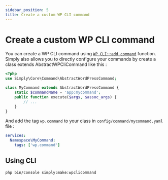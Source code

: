 ```yaml
---
sidebar_position: 5
title: Create a custom WP CLI command
---
```

# Create a custom WP CLI command
You can create a WP CLI command using [`WP_CLI::add_command`](https://make.wordpress.org/cli/handbook/commands-cookbook/#registering-a-command) function.
Simply also allows you to directly configure your commands by create a class extends AbstractWPCliCommand like this :
```php title='app/Commands/MyCommand.php'
<?php
use Simply\Core\Command\AbstractWordPressCommand;

class MyCommand extends AbstractWordPressCommand {
    static $commandName = 'app:mycommand';
    public function execute($args, $assoc_args) {
        // ...
    }
}
```
And add the tag `wp.command` to your class in `config/command/mycommand.yaml` file :
```yml title='config/commands.yaml'
services:
  Namespace\MyCommand:
    tags: ['wp.command']
```

## Using CLI
```bash
php bin/console simply:make:wpclicommand
```
